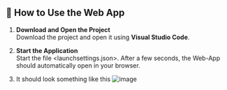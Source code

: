 ## 📘 How to Use the Web App

1. **Download and Open the Project**  
   Download the project and open it using **Visual Studio Code**.

2. **Start the Application**  
   Start the file <launchsettings.json>. After a few seconds, the Web-App should automatically open in your browser.

3. It should look something like this
   ![image](https://github.com/user-attachments/assets/ae421922-d634-4a0e-9722-4a83a8a20849)

